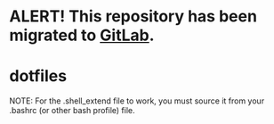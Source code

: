 # **ALERT!** This repository has been migrated to [GitLab](https://gitlab.com/sricks3/dotfiles). 

# dotfiles
NOTE: For the .shell_extend file to work, you must source it from your .bashrc (or other bash profile) file.
